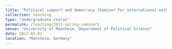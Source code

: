 ```yaml
---
title: "Political support and democracy (Seminar for international exchange students, taught in English, Spring 2012)"
collection: teaching
type: "Undergraduate course"
permalink: /teaching/2011-spring-seminar1
venue: "University of Mannheim, Department of Political Science"
date: 2012-02-01
location: "Mannheim, Germany"
---
```

